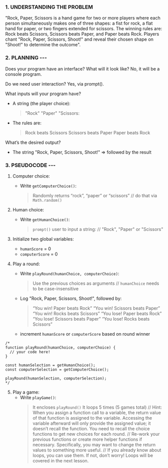 ### 1. UNDERSTANDING THE PROBLEM

"Rock, Paper, Scissors is a hand game for two or more players where each person simultaneously makes one of three shapes: a fist for rock, a flat hand for paper, or two fingers extended for scissors. The winning rules are: Rock beats Scissors, Scissors beats Paper, and Paper beats Rock. Players chant "Rock, Paper, Scissors, Shoot!" and reveal their chosen shape on "Shoot!" to determine the outcome".


### 2. PLANNING ---

Does your program have an interface? What will it look like?
No, it will be a console program.

Do we need user interaction?
Yes, via prompt().

What inputs will your program have?
- A string (the player choice):
    > "Rock"
    > "Paper"
    > "Scissors:
- The rules are:
    > Rock beats Scissors
    > Scissors beats Paper
    > Paper beats Rock

What’s the desired output?
- The string "Rock, Paper, Scissors, Shoot!" => followed by the result


### 3. PSEUDOCODE ---

1. Computer choice:
    - Write `getComputerChoice()`:
        > Randomly returns “rock”, “paper” or “scissors”
            // do that via `Math.random()`
            
2. Human choice:
    - Write `getHumanChoice()`:
        > `prompt()` user to input a string:
            // "Rock", "Paper" or "Scissors"

3. Initialize two global variables:
    - `humanScore` = 0
    - `computerScore` = 0

4. Play a round:
    - Write `playRound(humanChoice, computerChoice)`:
        > Use the previous choices as arguments
            // `humanChoice` needs to be case-insensitive
    - Log "Rock, Paper, Scissors, Shoot!", followed by:
        > “You win! Paper beats Rock”
        > “You win! Scissors beats Paper”
        > “You win! Rocks beats Scissors”
        > “You lose! Paper beats Rock”
        > “You lose! Scissors beats Paper”
        > “You lose! Rocks beats Scissors”
    - increment `humanScore` or `computerScore` based on round winner 

```
/*
function playRound(humanChoice, computerChoice) {
  // your code here!
}

const humanSelection = getHumanChoice();
const computerSelection = getComputerChoice();

playRound(humanSelection, computerSelection);
*/
```

5. Play a game:
    - Write `playGame()`:
        > It encloses `playRound()`
        > It loops 5 times (5 games total)
            // Hint: When you assign a function call to a variable, the return value of that function is assigned to the variable. Accessing the variable afterward will only provide the assigned value; it doesn’t recall the function. You need to recall the choice functions to get new choices for each round.
            // Re-work your previous functions or create more helper functions if necessary. Specifically, you may want to change the return values to something more useful.
            // If you already know about loops, you can use them. If not, don’t worry! Loops will be covered in the next lesson.